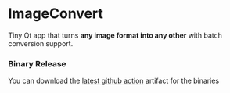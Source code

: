 # ImageConvert
Tiny Qt app that turns **any image format into any other** with batch conversion support.

### Binary Release
You can download the [latest github action](https://github.com/selimsandal/imageconvert/actions) artifact for the binaries
